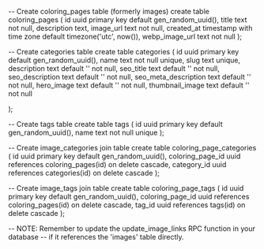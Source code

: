 -- Create coloring_pages table (formerly images)
create table coloring_pages (
  id uuid primary key default gen_random_uuid(),
  title text not null,
  description text,
  image_url text not null,
  created_at timestamp with time zone default timezone('utc', now()),
  webp_image_url text not null
);

-- Create categories table
create table categories (
  id uuid primary key default gen_random_uuid(),
  name text not null unique,
  slug text unique,
  description text default '' not null,
  seo_title text default '' not null,
  seo_description text default '' not null,
  seo_meta_description text default '' not null,
  hero_image text default '' not null,
  thumbnail_image text default '' not null

);

-- Create tags table
create table tags (
  id uuid primary key default gen_random_uuid(),
  name text not null unique
);

-- Create image_categories join table
create table coloring_page_categories (
  id uuid primary key default gen_random_uuid(),
  coloring_page_id uuid references coloring_pages(id) on delete cascade,
  category_id uuid references categories(id) on delete cascade
);

-- Create image_tags join table
create table coloring_page_tags (
  id uuid primary key default gen_random_uuid(),
  coloring_page_id uuid references coloring_pages(id) on delete cascade,
  tag_id uuid references tags(id) on delete cascade
);

-- NOTE: Remember to update the update_image_links RPC function in your database
--       if it references the 'images' table directly.
